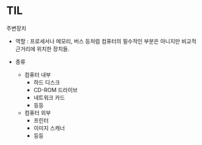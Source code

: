 # TIL

주변장치

- 역할 : 프로세서나 메모리, 버스 등처럼 컴퓨터의 필수적인 부분은 아니지만 비교적 근거리에 위치한 장치들.

- 종류
  - 컴퓨터 내부
    - 하드 디스크
    - CD-ROM 드라이브
    - 네트워크 카드
    - 등등
  - 컴퓨터 외부
    - 프린터
    - 이미지 스캐너
    - 등등